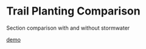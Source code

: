 # Trail Planting Comparison

Section comparison with and without stormwater

[demo](https://yishuenlo.github.io/TrailPlantingComparison/)
